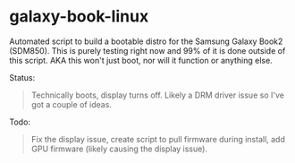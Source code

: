 # galaxy-book-linux
Automated script to build a bootable distro for the Samsung Galaxy Book2 (SDM850). This is purely testing right now and 99% of it is done outside of this script. AKA this won't just boot, nor will it function or anything else.

Status:
> Technically boots, display turns off. Likely a DRM driver issue so I've got a couple of ideas.

Todo:
> Fix the display issue, create script to pull firmware during install, add GPU firmware (likely causing the display issue). 
